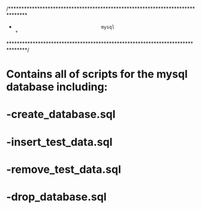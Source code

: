 /*******************************************************************************
*                                     mysql                                    *
*******************************************************************************/
# Contains all of scripts for the mysql database including:
#   -create_database.sql
#   -insert_test_data.sql
#   -remove_test_data.sql
#   -drop_database.sql
